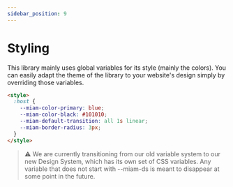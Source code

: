 ```yaml
---
sidebar_position: 9
---
```


# Styling

This library mainly uses global variables for its style (mainly the colors). You can easily adapt the theme of the library to your website's design simply by overriding those variables.

```html
<style>
  :host {
    --miam-color-primary: blue;
    --miam-color-black: #101010;
    --miam-default-transition: all 1s linear;
    --miam-border-radius: 3px;
  }
</style>
```

> :warning: We are currently transitioning from our old variable system to our new Design System, which has its own set of CSS variables. Any variable that does not start with --miam-ds is meant to disappear at some point in the future.
